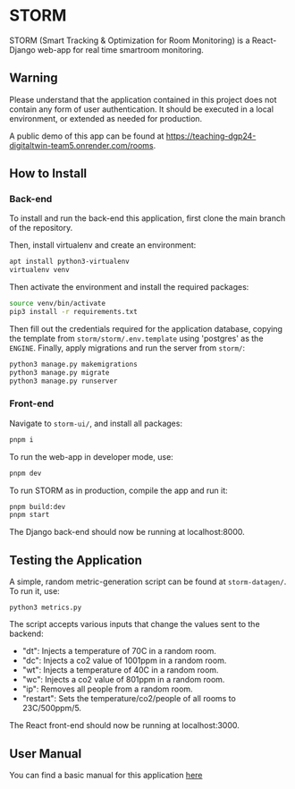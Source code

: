 # STORM

STORM (Smart Tracking & Optimization for Room Monitoring) is a React-Django web-app for real time smartroom monitoring.

## Warning

Please understand that the application contained in this project does not contain any form of user authentication. It should be executed in a local environment, or extended as needed for production.

A public demo of this app can be found at https://teaching-dgp24-digitaltwin-team5.onrender.com/rooms.

## How to Install

### Back-end
To install and run the back-end this application, first clone the main branch of the repository.

Then, install virtualenv and create an environment:
```bash
apt install python3-virtualenv
virtualenv venv
```

Then activate the environment and install the required packages:
```bash
source venv/bin/activate
pip3 install -r requirements.txt
```

Then fill out the credentials required for the application database, copying the template from `storm/storm/.env.template` using 'postgres' as the `ENGINE`. Finally, apply migrations and run the server from `storm/`:
```bash
python3 manage.py makemigrations
python3 manage.py migrate
python3 manage.py runserver
```

### Front-end
Navigate to `storm-ui/`, and install all packages:
```bash
pnpm i
```

To run the web-app in developer mode, use:
```bash
pnpm dev
```

To run STORM as in production, compile the app and run it:
```bash
pnpm build:dev
pnpm start
```

The Django back-end should now be running at localhost:8000.

## Testing the Application
A simple, random metric-generation script can be found at `storm-datagen/`. To run it, use:
```
python3 metrics.py
```
The script accepts various inputs that change the values sent to the backend:
- "dt": Injects a temperature of 70C in a random room.
- "dc": Injects a co2 value of 1001ppm in a random room.
- "wt": Injects a temperature of 40C in a random room.
- "wc": Injects a co2 value of 801ppm in a random room.
- "ip": Removes all people from a random room.
- "restart": Sets the temperature/co2/people of all rooms to 23C/500ppm/5.

The React front-end should now be running at localhost:3000.

## User Manual

You can find a basic manual for this application [here](doc/STORM___User_Manual_v1.pdf)
